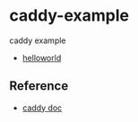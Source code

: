 # caddy-example

caddy example

* [helloworld](helloworld)

## Reference

* [caddy doc](https://caddyserver.com/docs)

